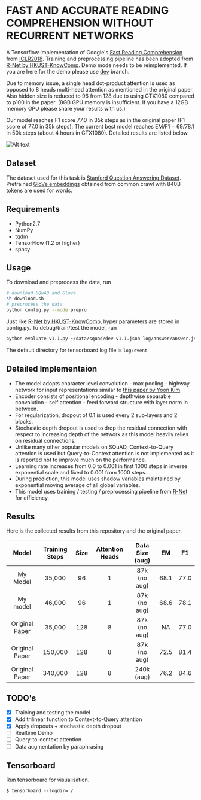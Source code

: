 # FAST AND ACCURATE READING COMPREHENSION WITHOUT RECURRENT NETWORKS
A Tensorflow implementation of Google's [Fast Reading Comprehension](https://openreview.net/pdf?id=B14TlG-RW) from [ICLR2018](https://openreview.net/forum?id=B14TlG-RW).
Training and preprocessing pipeline has been adopted from [R-Net by HKUST-KnowComp](https://github.com/HKUST-KnowComp/R-Net). Demo mode needs to be reimplemented. If you are here for the demo please use [dev](https://github.com/minsangkim142/Reading-Comprehension-without-RNNs/tree/dev) branch.

Due to memory issue, a single head dot-product attention is used as opposed to 8 heads multi-head attention as mentioned in the original paper. Also hidden size is reduced to 96 from 128 due to using GTX1080 compared to p100 in the paper. (8GB GPU memory is insufficient. If you have a 12GB memory GPU please share your results with us.)

Our model reaches F1 score 77.0 in 35k steps as in the original paper (F1 score of 77.0 in 35k steps). The current best model reaches EM/F1 = 69/78.1 in 50k steps (about 4 hours in GTX1080). Detailed results are listed below.

![Alt text](/../master/screenshots/figure.png?raw=true "Network Outline")

## Dataset
The dataset used for this task is [Stanford Question Answering Dataset](https://rajpurkar.github.io/SQuAD-explorer/).
Pretrained [GloVe embeddings](https://nlp.stanford.edu/projects/glove/) obtained from common crawl with 840B tokens are used for words.

## Requirements
  * Python2.7
  * NumPy
  * tqdm
  * TensorFlow (1.2 or higher)
  * spacy

## Usage

To download and preprocess the data, run

```bash
# download SQuAD and Glove
sh download.sh
# preprocess the data
python config.py --mode prepro
```

Just like [R-Net by HKUST-KnowComp](https://github.com/HKUST-KnowComp/R-Net), hyper parameters are stored in config.py. To debug/train/test the model, run

```bash
python evaluate-v1.1.py ~/data/squad/dev-v1.1.json log/answer/answer.json
```

The default directory for tensorboard log file is `log/event`

## Detailed Implementaion

  * The model adopts character level convolution - max pooling - highway network for input representations similar to [this paper by Yoon Kim](https://arxiv.org/pdf/1508.06615.pdf).
  * Encoder consists of positional encoding - depthwise separable convolution - self attention - feed forward structure with layer norm in between.
  * For regularization, dropout of 0.1 is used every 2 sub-layers and 2 blocks.
  * Stochastic depth dropout is used to drop the residual connection with respect to increasing depth of the network as this model heavily relies on residual connections.
  * Unlike many other popular models on SQuAD, Context-to-Query attention is used but Query-to-Context attention is not implemented as it is reported not to improve much on the performance.
  * Learning rate increases from 0.0 to 0.001 in first 1000 steps in inverse exponential scale and fixed to 0.001 from 1000 steps.
  * During prediction, this model uses shadow variables maintained by exponential moving average of all global variables.
  * This model uses training / testing / preprocessing pipeline from [R-Net](https://github.com/HKUST-KnowComp/R-Net) for efficiency.

## Results
Here is the collected results from this repository and the original paper.

|      Model     | Training Steps | Size | Attention Heads | Data Size (aug) |  EM  |  F1  |
|:--------------:|:--------------:|:----:|:---------------:|:---------------:|:----:|:----:|
|       My Model |     35,000     |  96  |        1        |   87k (no aug)  | 68.1 | 77.0 |
|       My model |     46,000     |  96  |        1        |   87k (no aug)  | 68.6 | 78.1 |
| Original Paper |     35,000     |  128 |        8        |   87k (no aug)  |  NA  | 77.0 |
| Original Paper |     150,000    |  128 |        8        |   87k (no aug)  | 72.5 | 81.4 |
| Original Paper |     340,000    |  128 |        8        |    240k (aug)   | 76.2 | 84.6 |

## TODO's
- [x] Training and testing the model
- [x] Add trilinear function to Context-to-Query attention
- [x] Apply dropouts + stochastic depth dropout
- [ ] Realtime Demo
- [ ] Query-to-context attention
- [ ] Data augmentation by paraphrasing

## Tensorboard
Run tensorboard for visualisation.
```shell
$ tensorboard --logdir=./
```
